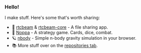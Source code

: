 ### Hello!
I make stuff. Here's some that's worth sharing:

* 📨 [rtcbeam](https://github.com/K1GOL/rtcbeam) & [rtcbeam-core](https://github.com/K1GOL/rtcbeam-core) - A file sharing app.
* 🎲 [Noppa](https://k1gol.itch.io/noppa) - A strategy game. Cards, dice, combat.
* 🪐 [nbody](https://github.com/K1GOL/nbody) - Simple n-body gravity simulation in your browser.
* 📚 More stuff over on the [repositories tab](https://github.com/K1GOL?tab=repositories).
